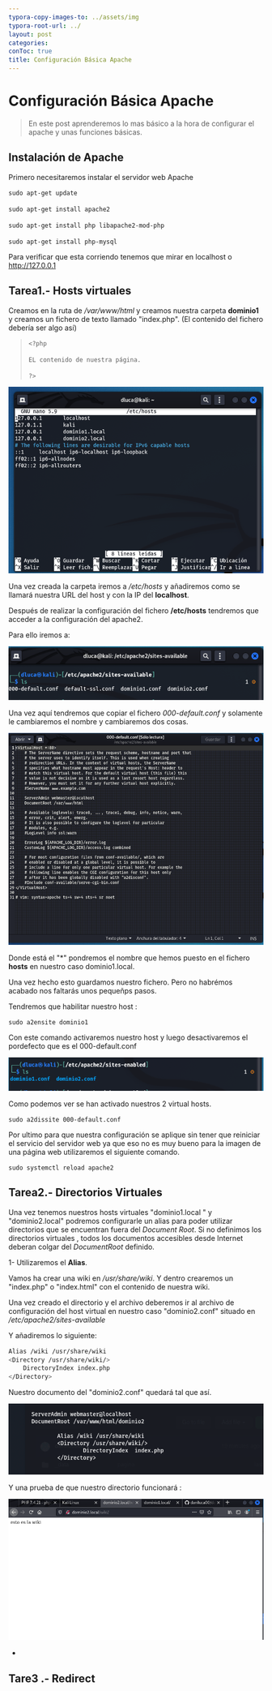 ```yaml
---
typora-copy-images-to: ../assets/img
typora-root-url: ../
layout: post
categories: 
conToc: true
title: Configuración Básica Apache
---
```




# 			Configuración Básica Apache

> En este post aprenderemos lo mas básico a la hora de configurar el apache y unas funciones básicas.

## Instalación de Apache 



Primero necesitaremos instalar el servidor web Apache

```
sudo apt-get update

sudo apt-get install apache2

sudo apt-get install php libapache2-mod-php

sudo apt-get install php-mysql
```

Para verificar que esta corriendo tenemos que mirar en localhost o http://127.0.0.1



## Tarea1.- Hosts virtuales

Creamos en la ruta de */var/www/html* y creamos nuestra carpeta **dominio1** y creamos un fichero de texto llamado "index.php". (El contenido del fichero debería ser algo así)

>```<?php
><?php
>
>EL contenido de nuestra página.
>
>?>
>```
>
>
>
>





![hosts](/assets/img/hosts.png)





Una vez creada la carpeta iremos a */etc/hosts* y añadiremos como se llamará nuestra URL del host y con la IP del **localhost**.



Después de realizar la configuración del fichero **/etc/hosts** tendremos que acceder a la configuración del apache2.



Para ello iremos a:  



![available](/assets/img/available.png)



Una vez aquí tendremos que copiar el fichero *000-default.conf*  y solamente le cambiaremos el nombre y cambiaremos dos cosas.

![000-def](/assets/img/000-def.png)



Donde está el "*" pondremos el nombre que hemos puesto en el fichero **hosts** en nuestro caso dominio1.local.

Una vez hecho esto guardamos nuestro fichero. Pero no habrémos acabado nos faltarás unos pequeñps pasos.



Tendremos que habilitar nuestro host :

```sudo 
sudo a2ensite dominio1 
```



Con este comando activaremos nuestro host y luego desactivaremos el pordefecto que es el 000-default.conf



![enabled](/assets/img/enabled.png)



Como podemos ver se han activado nuestros 2 virtual hosts.





```sudo
sudo a2dissite 000-default.conf
```

Por ultimo para que nuestra configuración se aplique sin tener que reiniciar el servicio del servidor web ya que eso no es muy bueno para la imagen de una página web utilizaremos el siguiente comando.

```sudo
sudo systemctl reload apache2
```





## Tarea2.- Directorios Virtuales

Una vez tenemos nuestros hosts virtuales "dominio1.local " y "dominio2.local" podremos configurarle un alias para poder utilizar directorios que se encuentran fuera del *Document Root*.  Si no definimos los directorios virtuales , todos los documentos accesibles desde Internet deberan colgar del *DocumentRoot* definido.

1- Utilizaremos el **Alias**.



Vamos ha crear una wiki en */usr/share/wiki*. Y dentro crearemos un "index.php" o "index.html" con el contenido de nuestra wiki.

Una vez creado el directorio y el archivo deberemos ir al archivo de configuración del host virtual en nuestro caso "dominio2.conf" situado en */etc/apache2/sites-available*

Y añadiremos lo siguiente:

``` bash
Alias /wiki /usr/share/wiki
<Directory /usr/share/wiki/>
	DirectoryIndex index.php
</Directory>
```

Nuestro documento del "dominio2.conf"  quedará tal que así.



![dominio2_conf_wiki](/assets/img/dominio2_conf_wiki.png)



Y una prueba de que nuestro directorio funcionará :



![tarea2_wiki_navegador](/assets/img/tarea2_wiki_navegador.png)



-



## Tare3 .- Redirect









